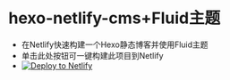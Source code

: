 # hexo-netlify-cms+Fluid主题
- 在Netlify快速构建一个Hexo静态博客并使用Fluid主题
- 单击此处按钮可一键构建此项目到Netlify
- <a href="https://app.netlify.com/start/deploy?repository=https://github.com/BIuefish/hexo-netlify-cms&stack=cms"><img src="https://www.netlify.com/img/deploy/button.svg" alt="Deploy to Netlify"></a>
